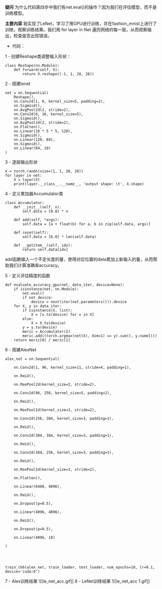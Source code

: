**疑问**  为什么代码第四步中我们有net.eval()的操作？因为我们在评估模型，而不是训练模型。

**主要内容** 我实现了LeNet，学习了用GPU进行训练，并在fashion_mnist上进行了训练，观察训练结果。我们用 for layer in Net 遍历网络的每一层，从而观察输出，检查是否出现错误。

- 代码：

1 - 创建Reshape类调整输入形状：
```
class Reshape(nn.Module):  
    def forward(self, X):  
        return X.reshape((-1, 1, 28, 28))
```
2 - 搭建lenet
```
net = nn.Sequential(  
    Reshape(),  
    nn.Conv2d(1, 6, kernel_size=5, padding=2),  
    nn.Sigmoid(),  
    nn.AvgPool2d(2, stride=2),  
    nn.Conv2d(6, 16, kernel_size=5),  
    nn.Sigmoid(),  
    nn.AvgPool2d(2, stride=2),  
    nn.Flatten(),  
    nn.Linear(16 * 5 * 5, 120),  
    nn.Sigmoid(),  
    nn.Linear(120, 84),  
    nn.Sigmoid(),  
    nn.Linear(84, 10)  
)
```
3 - 逐层输出形状
```
X = torch.randn(size=(1, 1, 28, 28))  
for layer in net:  
    X = layer(X)  
    print(layer.__class__.__name__, 'output shape: \t', X.shape)
```
4 - 定义累加器Accumulator类
```
class Accumulator:  
    def __init__(self, n):  
        self.data = [0.0] * n  
  
    def add(self, *args):  
        self.data = [a + float(b) for a, b in zip(self.data, args)]  
  
    def reset(self):  
        self.data = [0.0] * len(self.data)  
  
    def __getitem__(self, idx):  
        return self.data[idx]
```
add函数输入一个不定长度的量，使得对应位置的data累加上新输入的量，从而帮助我们计算准确率accuracy。

5 - 定义评估精度的函数
```
def evaluate_accuracy_gpu(net, data_iter, device=None):  
    if isinstance(net, nn.Module):  
        net.eval()  
        if not device:  
            device = next(iter(net.parameters())).device  
    for X, y in data_iter:  
        if isinstance(X, list):  
            X = [x.to(device) for x in X]  
        else:  
            X = X.to(device)  
        y = y.to(device)
        meric = Accumulator(2)
        meric.add((torch.argmax(net(X), dim=1) == y).sum(), y.numel())
    return meric[0] / meric[1]
```
6 - 搭建AlexNet
```
alex_net = nn.Sequential(

    nn.Conv2d(1, 96, kernel_size=11, stride=4, padding=1),

    nn.ReLU(),

    nn.MaxPool2d(kernel_size=3, stride=2),

    nn.Conv2d(96, 256, kernel_size=5, padding=2),

    nn.ReLU(),

    nn.MaxPool2d(kernel_size=3, stride=2),

    nn.Conv2d(256, 384, kernel_size=3, padding=1),

    nn.ReLU(),

    nn.Conv2d(384, 384, kernel_size=3, padding=1),

    nn.ReLU(),

    nn.Conv2d(384, 256, kernel_size=3, padding=1),

    nn.ReLU(),

    nn.MaxPool2d(kernel_size=3, stride=2),

    nn.Flatten(),

    nn.Linear(6400, 4096),

    nn.ReLU(),

    nn.Dropout(p=0.5),

    nn.Linear(4096, 4096),

    nn.ReLU(),

    nn.Dropout(p=0.5),

    nn.Linear(4096, 10)

)

  
  

train_ch6(alex_net, train_loader, test_loader, num_epochs=10, lr=0.1, device='cuda:0')
```
7 - Alex训练结果
![[le_net_acc.gif]]
8 - LeNet训练结果
![[le_net_acc 1.gif]]
